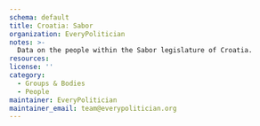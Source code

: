 ```yaml
---
schema: default
title: Croatia: Sabor
organization: EveryPolitician
notes: >-
  Data on the people within the Sabor legislature of Croatia.
resources:
license: ''
category:
  - Groups & Bodies
  - People
maintainer: EveryPolitician
maintainer_email: team@everypolitician.org
---
```

